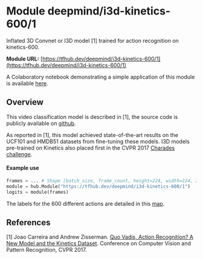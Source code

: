 # Module deepmind/i3d-kinetics-600/1
Inflated 3D Convnet or I3D model [1] trained for action recognition on
kinetics-600.

<!-- dataset: Kinetics-600 -->
<!-- module-type: video-classification -->
<!-- network-architecture: I3D -->

**Module URL:** [https://tfhub.dev/deepmind/i3d-kinetics-600/1](https://tfhub.dev/deepmind/i3d-kinetics-600/1)

A Colaboratory notebook demonstrating a simple application of this module is
available
[here](//colab.research.google.com/github/tensorflow/hub/blob/master/examples/colab/action_recognition_with_tf_hub.ipynb).

## Overview

This video classification model is described in [1], the source code is publicly
available on [github](https://github.com/deepmind/kinetics-i3d).

As reported in [1], this model achieved state-of-the-art results on the UCF101
and HMDB51 datasets from fine-tuning these models. I3D models pre-trained on
Kinetics also placed first in the CVPR 2017 [Charades
challenge](http://vuchallenge.org/charades.html).

#### Example use
```python
frames = ... # Shape [batch_size, frame_count, height=224, width=224, 3]
module = hub.Module("https://tfhub.dev/deepmind/i3d-kinetics-600/1")
logits = module(frames)
```

The labels for the 600 different actions are detailed in this
[map](https://github.com/deepmind/kinetics-i3d/blob/master/data/label_map_600.txt).

## References
[1] Joao Carreira and Andrew Zisserman.
[Quo Vadis, Action Recognition? A New Model and the Kinetics Dataset](https://arxiv.org/abs/1705.07750).
Conference on Computer Vision and Pattern Recognition, CVPR 2017.
